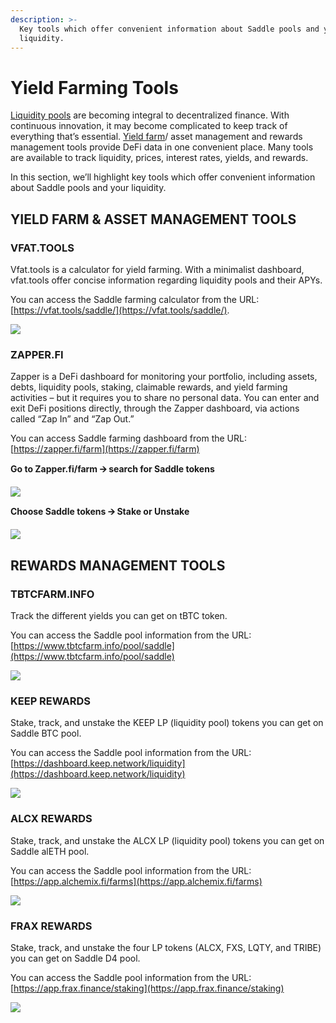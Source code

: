 ```yaml
---
description: >-
  Key tools which offer convenient information about Saddle pools and your
  liquidity.
---
```


# Yield Farming Tools

[Liquidity pools](https://docs.saddle.finance/saddle-faq#what-is-a-saddle-pool) are becoming integral to decentralized finance. With continuous innovation, it may become complicated to keep track of everything that’s essential. [Yield farm](https://docs.saddle.finance/saddle-faq#what-is-yield-farming)/ asset management and rewards management tools provide DeFi data in one convenient place. Many tools are available to track liquidity, prices, interest rates, yields, and rewards.

In this section, we’ll highlight key tools which offer convenient information about Saddle pools and your liquidity.

## **YIELD FARM & ASSET MANAGEMENT TOOLS**

### **VFAT.TOOLS**

Vfat.tools is a calculator for yield farming. With a minimalist dashboard, vfat.tools offer concise information regarding liquidity pools and their APYs.

You can access the Saddle farming calculator from the URL: [https://vfat.tools/saddle/](https://vfat.tools/saddle/).

![](.gitbook/assets/0%20%2810%29.png)

### **ZAPPER.FI**

Zapper is a DeFi dashboard for monitoring your portfolio, including assets, debts, liquidity pools, staking, claimable rewards, and yield farming activities – but it requires you to share no personal data. You can enter and exit DeFi positions directly, through the Zapper dashboard, via actions called “Zap In” and “Zap Out.”

You can access Saddle farming dashboard from the URL: [https://zapper.fi/farm](https://zapper.fi/farm)

**Go to Zapper.fi/farm 🡪 search for Saddle tokens**

![](.gitbook/assets/1%20%281%29.png)

**Choose Saddle tokens 🡪 Stake or Unstake**

![](.gitbook/assets/2%20%2812%29.png)

## **REWARDS MANAGEMENT TOOLS**

### **TBTCFARM.INFO**

Track the different yields you can get on tBTC token.

You can access the Saddle pool information from the URL: [https://www.tbtcfarm.info/pool/saddle](https://www.tbtcfarm.info/pool/saddle)

![](.gitbook/assets/3%20%2811%29.png)

### **KEEP REWARDS**

Stake, track, and unstake the KEEP LP \(liquidity pool\) tokens you can get on Saddle BTC pool.

You can access the Saddle pool information from the URL: [https://dashboard.keep.network/liquidity](https://dashboard.keep.network/liquidity)

![](.gitbook/assets/4%20%282%29.png)

### **ALCX REWARDS**

Stake, track, and unstake the ALCX LP \(liquidity pool\) tokens you can get on Saddle alETH pool.

You can access the Saddle pool information from the URL: [https://app.alchemix.fi/farms](https://app.alchemix.fi/farms)

![](.gitbook/assets/5%20%283%29.png)

### **FRAX REWARDS**

Stake, track, and unstake the four LP tokens \(ALCX, FXS, LQTY, and TRIBE\) you can get on Saddle D4 pool.

You can access the Saddle pool information from the URL: [https://app.frax.finance/staking](https://app.frax.finance/staking)

![](.gitbook/assets/6%20%289%29.png)

